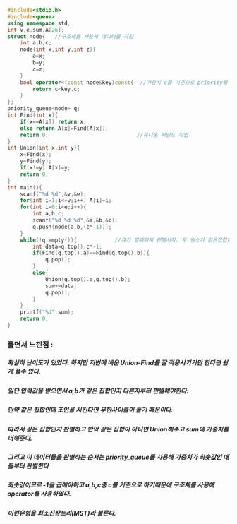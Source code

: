 ```cpp
#include<stdio.h>
#include<queue>
using namespace std;
int v,e,sum,A[26];
struct node{   //구조체를 사용해 데이터를 저장
	int a,b,c;
	node(int x,int y,int z){
		a=x;
		b=y;
		c=z;
	}
	bool operator<(const node&key)const{  //가중치 c를 기준으로 priority를 해줘야 하기 때문에
		return c<key.c;
	}
};
priority_queue<node> q;
int Find(int x){
	if(x==A[x]) return x;
	else return A[x]=Find(A[x]);
	return 0;                            //유니온 파인드 작업
}
int Union(int x,int y){
	x=Find(x);
	y=Find(y);
	if(x!=y) A[x]=y;
	return 0;
}
int main(){
	scanf("%d %d",&v,&e);
	for(int i=1;i<=v;i++) A[i]=i;
	for(int i=0;i<e;i++){
		int a,b,c;
		scanf("%d %d %d",&a,&b,&c);
		q.push(node(a,b,(c*-1)));
	}
	while(!q.empty()){            //큐가 빌때까지 판별시작. 두 원소가 같은집합이면 pop, 다르면 Union해주고 가중치 더해주고 pop
		int data=q.top().c*-1;
		if(Find(q.top().a)==Find(q.top().b)){
			q.pop();
		}
		else{
			Union(q.top().a,q.top().b);
			sum+=data;
			q.pop();
		}
	}
	printf("%d",sum);
	return 0;
}
```

### 풀면서 느낀점 :
##### 확실히 난이도가 있었다. 하지만 저번에 배운 Union-Find를 잘 적용시키기만 한다면 쉽게 풀수 있다.
##### 일단 입력값을 받으면서 a,b가 같은 집합인지 다른지부터 판별해야한다.
##### 만약 같은 집합인데 조인을 시킨다면 무한사이클이 돌기 때문이다.
##### 따라서 같은 집합인지 판별하고 만약 같은 집합이 아니면 Union해주고 sum에 가중치를 더해준다.
##### 그리고 이 데이터들을 판별하는 순서는 priority_queue를 사용해 가중치가 최솟값인 애들부터 판별한다
##### 최솟값이므로 -1을 곱해야하고 a,b,c중 c를 기준으로 하기때문에 구조체를 사용해 operator를 사용하였다.
##### 이런유형을 최소신장트리(MST)라 불른다.
